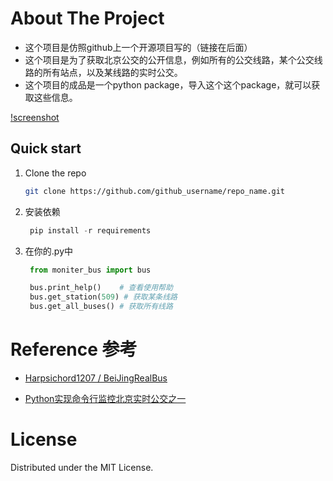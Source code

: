 # About The Project

- 这个项目是仿照github上一个开源项目写的（链接在后面）
- 这个项目是为了获取北京公交的公开信息，例如所有的公交线路，某个公交线路的所有站点，以及某线路的实时公交。
- 这个项目的成品是一个python package，导入这个这个package，就可以获取这些信息。

[!screenshot](screenshot.png)


## Quick start

1. Clone the repo
   ```sh
   git clone https://github.com/github_username/repo_name.git
   ```
   
2. 安装依赖
   ```python 
    pip install -r requirements
   ```
3. 在你的.py中
   ```python
    from moniter_bus import bus
   
    bus.print_help()    # 查看使用帮助
    bus.get_station(509) # 获取某条线路
    bus.get_all_buses() # 获取所有线路
   ```

# Reference 参考
- [Harpsichord1207 / BeiJingRealBus](https://github.com/Harpsichord1207/BeiJingRealBus.git)
  
- [Python实现命令行监控北京实时公交之一](https://segmentfault.com/a/1190000014324320)


# License

Distributed under the MIT License. 

